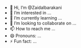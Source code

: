 - 👋 Hi, I’m @Zaidalbarakani
- 👀 I’m interested in ...
- 🌱 I’m currently learning ...
- 💞️ I’m looking to collaborate on ...
- 📫 How to reach me ...
- 😄 Pronouns: ...
- ⚡ Fun fact: ...

<!---
Zaidalbarakani/Zaidalbarakani is a ✨ special ✨ repository because its `README.md` (this file) appears on your GitHub profile.
You can click the Preview link to take a look at your changes.
--->
